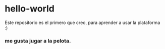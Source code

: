 # hello-world
Este repositorio es el primero que creo, para aprender a usar la plataforma :)
### me gusta jugar a la pelota.
